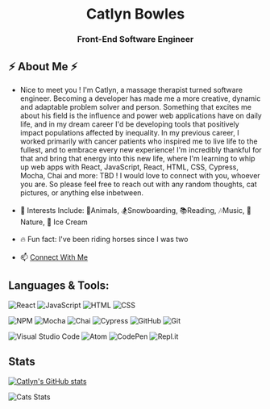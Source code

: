 <h1 align="center"> Catlyn Bowles </h1> 
<h3 align="center">Front-End Software Engineer</h3>

<h2> ⚡ About Me ⚡ </h2>

- Nice to meet you ! I'm Catlyn, a massage therapist turned software engineer. Becoming a developer has made me a more creative, dynamic and adaptable problem solver and person. Something that excites me about his field is the influence and power web applications have on daily life, and in my dream career I'd be developing tools that positively impact populations affected by inequality. In my previous career, I worked primarily with cancer patients who inspired me to live life to the fullest, and to embrace every new experience! I'm incredibly thankful for that and bring that energy into this new life, where I'm learning to whip up web apps with React, JavaScript, React, HTML, CSS, Cypress, Mocha, Chai and more: TBD ! I would love to connect with you, whoever you are. So please feel free to reach out with any random thoughts, cat pictures, or anything else inbetween. <br><br>
- :hibiscus: Interests Include: :wolf:Animals, :snowboarder:Snowboarding, :books:Reading, :notes:Music, :mushroom:Nature, :ice_cream: Ice Cream <br><br>
- :fire: Fun fact: I've been riding horses since I was two <br><br>
- 📫 [Connect With Me](https://www.linkedin.com/in/catlyn-bowles/)

## Languages & Tools: 
![React](https://img.shields.io/badge/react-%2320232a.svg?style=for-the-badge&logo=react&logoColor=%2361DAFB)
![JavaScript](https://img.shields.io/badge/javascript-%23323330.svg?logo=javascript&logoColor=%23F7DF1E&style=for-the-badge)
![HTML](https://img.shields.io/badge/HTML5-E34F26?style=for-the-badge&logo=html5&logoColor=white)
![CSS](https://img.shields.io/badge/CSS3-1572B6?style=for-the-badge&logo=css3&logoColor=white)

![NPM](https://img.shields.io/badge/NPM-%23000000.svg?style=for-the-badge&logo=npm&logoColor=white)
![Mocha](https://img.shields.io/badge/Mocha-8D6748?style=for-the-badge&logo=Mocha&logoColor=white)
![Chai](https://img.shields.io/badge/chai-A30701?style=for-the-badge&logo=chai&logoColor=white)
![Cypress](https://img.shields.io/badge/-cypress-%23E5E5E5?style=for-the-badge&logo=cypress&logoColor=058a5e)
![GitHub](https://img.shields.io/badge/github-%23121011.svg?style=for-the-badge&logo=github&logoColor=white)
![Git](https://img.shields.io/badge/git-%23F05033.svg?style=for-the-badge&logo=git&logoColor=white)

![Visual Studio Code](https://img.shields.io/badge/visual%20studio%20code-%230078d7.svg?logo=visual-studio-code&logoColor=white&style=for-the-badge)
![Atom](https://img.shields.io/badge/Atom-%2366595C.svg?style=for-the-badge&logo=atom&logoColor=white)
![CodePen](https://img.shields.io/badge/CodePen-white?style=for-the-badge&logo=codepen&logoColor=black)
![Repl.it](https://img.shields.io/badge/Repl.it-%230D101E.svg?style=for-the-badge&logo=replit&logoColor=white)

## Stats 
[![Catlyn's GitHub stats](https://github-readme-stats.vercel.app/api?username=catlynbowles&show_icons=true&theme=tokyonight)](https://github.com/catlynbowles/github-readme-stats)

![Cats Stats](https://github-readme-stats.vercel.app/api/top-langs?username=catlynbowles&show_icons=true&locale=en&layout=compact&theme=tokyonight)
